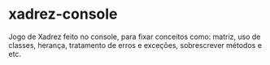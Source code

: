 # xadrez-console
Jogo de Xadrez feito no console, para fixar conceitos como: matriz, uso de classes, herança, tratamento de erros e exceções, sobrescrever métodos e etc.
